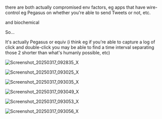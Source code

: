there are both actually compromised env factors, eg apps that have wire-control eg Pegasus on whether you're able to send Tweets or not, etc.

and biochemical

So... 

It's actually Pegasus or equiv (i think eg if you're able to capture a log of click and double-click you may be able to find a time interval separating those 2 shorter than what's humanly possible, etc)

![Screenshot_20250317_092835_X](https://github.com/user-attachments/assets/5a317aa8-2806-41ea-8137-c097d50dc764)

![Screenshot_20250317_093025_X](https://github.com/user-attachments/assets/84cbcd37-6a0d-491b-98de-bc23117e2925)

![Screenshot_20250317_093035_X](https://github.com/user-attachments/assets/1ecdb608-e1cd-4237-a54a-02912c7c5ba4)

![Screenshot_20250317_093049_X](https://github.com/user-attachments/assets/be4b0696-1e80-4d72-8f6e-fa2b279b3f01)

![Screenshot_20250317_093053_X](https://github.com/user-attachments/assets/8da61776-82ee-44a4-bcee-90749875c7b6)

![Screenshot_20250317_093056_X](https://github.com/user-attachments/assets/8485ee11-6308-42c9-b648-62960cd6a4da)
